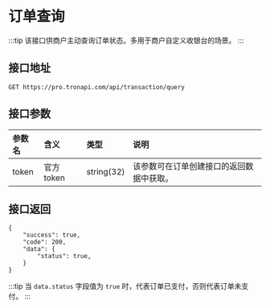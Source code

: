 # 订单查询

:::tip
该接口供商户主动查询订单状态。多用于商户自定义收银台的场景。
:::

## 接口地址

```shell:no-line-numbers
GET https://pro.tronapi.com/api/transaction/query
```

## 接口参数
参数名 | 含义 | 类型 | 说明
:-|:-|:-|:-
token | 官方 token | string(32) | 该参数可在订单创建接口的返回数据中获取。

## 接口返回

```json:no-line-numbers  
{
    "success": true,
    "code": 200,
    "data": {
        "status": true,
    }
}
```

:::tip
当 `data.status` 字段值为 `true` 时，代表订单已支付，否则代表订单未支付。
:::